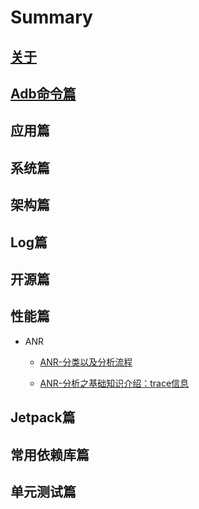 # Summary

## [关于](./About.md)



## [Adb命令篇](./Adb/Adb.md)





## 应用篇





## 系统篇





## 架构篇





## Log篇





## 开源篇





## 性能篇

* ANR

  * [ANR-分类以及分析流程](./Performance/ANR/ANR01.md)

  * [ANR-分析之基础知识介绍：trace信息](./Performance/ANR/ANR02.md)




## Jetpack篇



## 常用依赖库篇





## 单元测试篇

